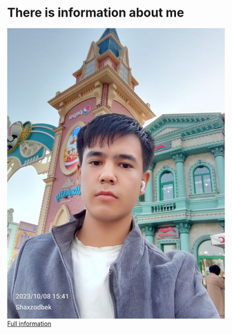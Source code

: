 <h1>There is information about me</h1>
<img src="shaxzodbek.jpg">
<a href="https://shaxzodbek.com">Full information</a>

